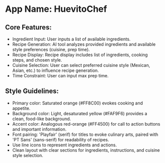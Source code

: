 # **App Name**: HuevitoChef

## Core Features:

- Ingredient Input: User inputs a list of available ingredients.
- Recipe Generation: AI tool analyzes provided ingredients and available style preferences (cuisine, prep time).
- Recipe Display: Recipe display includes list of ingredients, cooking steps, and chosen style.
- Cuisine Selection: User can select preferred cuisine style (Mexican, Asian, etc.) to influence recipe generation.
- Time Constraint: User can input max prep time.

## Style Guidelines:

- Primary color: Saturated orange (#FF8C00) evokes cooking and appetite.
- Background color: Light, desaturated yellow (#FAF9F6) provides a clean, food-like background.
- Accent color: Analogous red-orange (#FF4500) for call to action buttons and important information.
- Font pairing: 'Playfair' (serif) for titles to evoke culinary arts, paired with 'PT Sans' (sans-serif) for readability of recipes.
- Use line icons to represent ingredients and actions.
- Clean layout with clear sections for ingredients, instructions, and cuisine style selection.